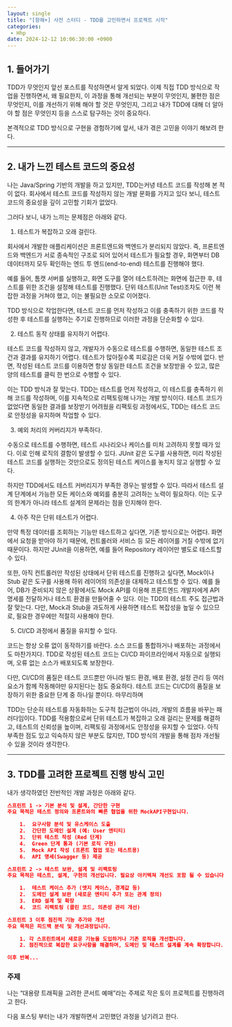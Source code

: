 ```yaml
---
layout: single
title: "[항해+] 사전 스터디 - TDD를 고민하면서 프로젝트 시작"
categories: 
 - Hhp
date: 2024-12-12 10:06:30:00 +0900
---
```


## 1. 들어가기

TDD가 무엇인지 앞선 포스트를 작성하면서 알게 되었다. 이제 직접 TDD 방식으로 작업을 진행하면서, 왜 필요한지, 이 과정을 통해 개선되는 부분이 무엇인지, 불편한 점은 무엇인지, 이를 개선하기 위해 해야 할 것은 무엇인지, 그리고 내가 TDD에 대해 더 알아야 할 점은 무엇인지 등을 스스로 탐구하는 것이 중요하다.

본격적으로 TDD 방식으로 구현을 경험하기에 앞서, 내가 겪은 고민을 이야기 해보려 한다.

---

## 2. 내가 느낀 테스트 코드의 중요성

나는 Java/Spring 기반의 개발을 하고 있지만, TDD는커녕 테스트 코드를 작성해 본 적이 없다. 회사에서 테스트 코드를 작성하지 않는 개발 문화를 가지고 있다 보니, 테스트 코드의 중요성을 깊이 고민할 기회가 없었다.

그러다 보니, 내가 느끼는 문제점은 아래와 같다.

1. 테스트가 복잡하고 오래 걸린다.

회사에서 개발한 애플리케이션은 프론트엔드와 백엔드가 분리되지 않았다. 즉, 프론트엔드와 백엔드가 서로 종속적인 구조로 되어 있어서 테스트가 필요할 경우, 화면부터 DB 데이터까지 모두 확인하는 엔드 투 엔드(end-to-end) 테스트를 진행해야 했다.

예를 들어, 톰캣 서버를 실행하고, 화면 도구를 열어 테스트하려는 화면에 접근한 후, 테스트를 위한 조건을 설정해 테스트를 진행했다. 단위 테스트(Unit Test)조차도 이런 복잡한 과정을 거쳐야 했고, 이는 불필요한 소모로 이어졌다.

TDD 방식으로 작업한다면, 테스트 코드를 먼저 작성하고 이를 충족하기 위한 코드를 작성한 후 테스트를 실행하는 주기로 진행하므로 이러한 과정을 단순화할 수 있다.

2. 테스트 동작 상태를 유지하기 어렵다.

테스트 코드를 작성하지 않고, 개발자가 수동으로 테스트를 수행하면, 동일한 테스트 조건과 결과를 유지하기 어렵다. 테스트가 많아질수록 피로감은 더욱 커질 수밖에 없다. 반면, 작성된 테스트 코드를 이용하면 항상 동일한 테스트 조건을 보장받을 수 있고, 많은 양의 테스트를 클릭 한 번으로 수행할 수 있다.

이는 TDD 방식과 잘 맞는다. TDD는 테스트를 먼저 작성하고, 이 테스트를 충족하기 위해 코드를 작성하며, 이를 지속적으로 리팩토링해 나가는 개발 방식이다. 테스트 코드가 없었다면 동일한 결과를 보장받기 어려웠을 리팩토링 과정에서도, TDD는 테스트 코드로 안정성을 유지하며 작업할 수 있다.

3. 예외 처리의 커버리지가 부족하다.

수동으로 테스트를 수행하면, 테스트 시나리오나 케이스를 미처 고려하지 못할 때가 있다. 이로 인해 로직의 결함이 발생할 수 있다. JUnit 같은 도구를 사용하면, 미리 작성된 테스트 코드를 실행하는 것만으로도 정의된 테스트 케이스를 놓치지 않고 실행할 수 있다.

하지만 TDD에서도 테스트 커버리지가 부족한 경우는 발생할 수 있다. 따라서 테스트 설계 단계에서 가능한 모든 케이스와 예외를 충분히 고려하는 노력이 필요하다. 이는 도구의 한계가 아니라 테스트 설계의 문제라는 점을 인지해야 한다.

4. 아주 작은 단위 테스트가 어렵다.

만약 특정 데이터를 조회하는 기능만 테스트하고 싶다면, 기존 방식으로는 어렵다. 화면에서 요청을 받아야 하기 때문에, 컨트롤러와 서비스 등 모든 레이어를 거칠 수밖에 없기 때문이다. 하지만 JUnit을 이용하면, 예를 들어 Repository 레이어만 별도로 테스트할 수 있다.

또한, 아직 컨트롤러만 작성된 상태에서 단위 테스트를 진행하고 싶다면, Mock이나 Stub 같은 도구를 사용해 하위 레이어의 의존성을 대체하고 테스트할 수 있다. 예를 들어, DB가 준비되지 않은 상황에서도 Mock API를 이용해 프론트엔드 개발자에게 API 명세를 전달하거나 테스트 환경을 만들어줄 수 있다. 이는 TDD의 테스트 주도 접근법과 잘 맞는다. 다만, Mock과 Stub을 과도하게 사용하면 테스트 복잡성을 높일 수 있으므로, 필요한 경우에만 적절히 사용해야 한다.

5. CI/CD 과정에서 품질을 유지할 수 있다.

코드는 항상 오류 없이 동작하기를 바란다. 소스 코드를 통합하거나 배포하는 과정에서도 마찬가지다. TDD로 작성된 테스트 코드는 CI/CD 파이프라인에서 자동으로 실행되며, 오류 없는 소스가 배포되도록 보장한다.

다만, CI/CD의 품질은 테스트 코드뿐만 아니라 빌드 환경, 배포 환경, 설정 관리 등 여러 요소가 함께 작동해야만 유지된다는 점도 중요하다. 테스트 코드는 CI/CD의 품질을 보장하기 위한 중요한 단계 중 하나일 뿐이다.
마무리하며

TDD는 단순히 테스트를 자동화하는 도구적 접근법이 아니라, 개발의 흐름을 바꾸는 패러다임이다. TDD를 적용함으로써 단위 테스트가 복잡하고 오래 걸리는 문제를 해결하고, 테스트의 신뢰성을 높이며, 리팩토링 과정에서도 안정성을 유지할 수 있었다. 아직 부족한 점도 있고 익숙하지 않은 부분도 많지만, TDD 방식의 개발을 통해 점차 개선될 수 있을 것이라 생각한다.

---

## 3. TDD를 고려한 프로젝트 진행 방식 고민

내가 생각하였던 전반적인 개발 과정은 아래와 같다.

```json
스프린트 1 -> 기본 분석 및 설계, 간단한 구현
주요 목적은 테스트 정의와 프론트와의 빠른 협업을 위한 MockAPI구현입니다.

	1.	요구사항 분석 및 유스케이스 도출
	2.	간단한 도메인 설계 (예: User 엔티티)
	3.	단위 테스트 작성 (Red 단계)
	4.	Green 단계 통과 (기본 로직 구현)
	5.	Mock API 작성 (프론트 협업 또는 테스트용)
	6.	API 명세(Swagger 등) 제공

스프린트 2 -> 테스트 보완, 설계 및 리팩토링
주요 목적은 테스트, 설계, 구현의 개선입니다. 필요상 아키텍쳐 개선도 포함 될 수 있습니다.

	1.	테스트 케이스 추가 (엣지 케이스, 경계값 등)
	2.	도메인 설계 보완 (새로운 엔티티 추가 또는 관계 정의)
	3.	ERD 설계 및 확장
	4.	코드 리팩토링 (클린 코드, 의존성 관리 개선)

스프린트 3 이후 점진적 기능 추가와 개선
주요 목적은 피드백 분석 및 개선과정입니다.

	1. 각 스프린트에서 새로운 기능을 도입하거나 기존 로직을 개선합니다.
	2. 점진적으로 복잡한 요구사항을 해결하며, 도메인 및 테스트 설계를 계속 확장합니다.

이후 반복...
```

### 주제

나는 “대용량 트래픽을 고려한 콘서트 예매”라는 주제로 작은 토이 프로젝트를 진행하려고 한다. 

다음 포스팅 부터는 내가 개발하면서 고민했던 과정을 남기려고 한다.

